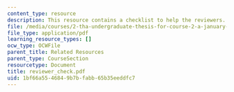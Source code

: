 ```yaml
---
content_type: resource
description: This resource contains a checklist to help the reviewers.
file: /media/courses/2-tha-undergraduate-thesis-for-course-2-a-january-iap-2007/1bf66a5546849b7bfabb65b35eeddfc7_reviewer_check.pdf
file_type: application/pdf
learning_resource_types: []
ocw_type: OCWFile
parent_title: Related Resources
parent_type: CourseSection
resourcetype: Document
title: reviewer_check.pdf
uid: 1bf66a55-4684-9b7b-fabb-65b35eeddfc7
---
```

